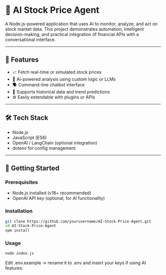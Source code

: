 # 🤖 AI Stock Price Agent

A Node.js-powered application that uses AI to monitor, analyze, and act on stock market data. This project demonstrates automation, intelligent decision-making, and practical integration of financial APIs with a conversational interface.

---

## 🚀 Features

- 📈 Fetch real-time or simulated stock prices
- 🧠 AI-powered analysis using custom logic or LLMs
- 🗣️ Command-line chatbot interface
- 🔄 Supports historical data and trend predictions
- ⚙️ Easily extendable with plugins or APIs

---

## 🛠️ Tech Stack

- Node.js
- JavaScript (ES6)
- OpenAI / LangChain (optional integration)
- dotenv for config management

---

## 🧪 Getting Started

### Prerequisites

- Node.js installed (v18+ recommended)
- OpenAI API key (optional, for AI functionality)

### Installation

```bash
git clone https://github.com/yourusername/AI-Stock-Price-Agent.git
cd AI-Stock-Price-Agent
npm install
```

### Usage

```bash
node index.js
```

Edit .env.example → rename it to .env and insert your keys if using AI features.


